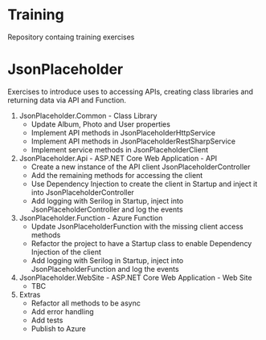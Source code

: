 # Training
Repository containg training exercises

# JsonPlaceholder
Exercises to introduce uses to accessing APIs, creating class libraries and returning data via API and Function.

1. JsonPlaceholder.Common - Class Library
   * Update Album, Photo and User properties
   * Implement API methods in JsonPlaceholderHttpService
   * Implement API methods in JsonPlaceholderRestSharpService
   * Implement service methods in JsonPlaceholderClient
2. JsonPlaceholder.Api - ASP.NET Core Web Application - API
   * Create a new instance of the API client JsonPlaceholderController
   * Add the remaining methods for accessing the client
   * Use Dependency Injection to create the client in Startup and inject it into JsonPlaceholderController
   * Add logging with Serilog in Startup, inject into JsonPlaceholderController and log the events
3. JsonPlaceholder.Function - Azure Function
   * Update JsonPlaceholderFunction with the missing client access methods
   * Refactor the project to have a Startup class to enable Dependency Injection of the client
   * Add logging with Serilog in Startup, inject into JsonPlaceholderFunction and log the events
4. JsonPlaceholder.WebSite - ASP.NET Core Web Application - Web Site
   * TBC
5. Extras
   * Refactor all methods to be async
   * Add error handling
   * Add tests
   * Publish to Azure
